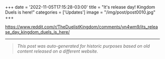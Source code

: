 +++
date = '2022-11-05T17:15:28-03:00'
title = "It's release day! Kingdom Duels is here!"
categories = ['Updates']
image = "/img/post/post0010.jpg"
+++

https://www.reddit.com/r/TheDuelistKingdom/comments/yn4wm9/its_release_day_kingdom_duels_is_here/

---

> _This post was auto-generated for historic purposes based on old content released on a different website._


